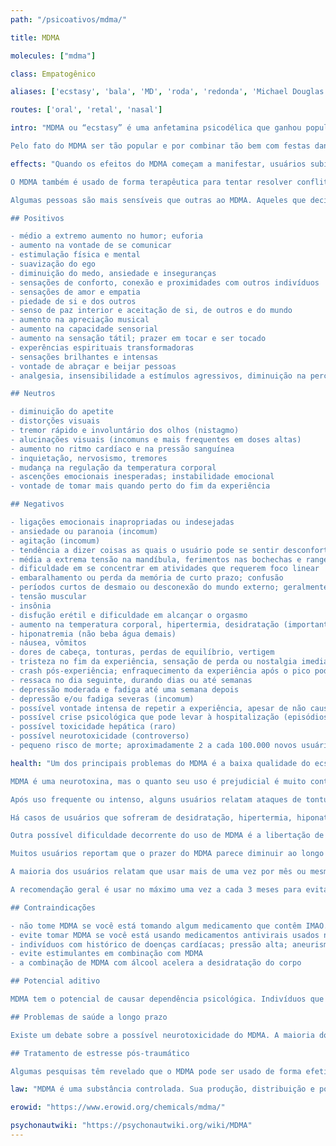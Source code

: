 ```yaml
---
path: "/psicoativos/mdma/"

title: MDMA

molecules: ["mdma"]

class: Empatogênico

aliases: ['ecstasy', 'bala', 'MD', 'roda', 'redonda', 'Michael Douglas', 'XTC', 'E', 'M', 'molly']

routes: ['oral', 'retal', 'nasal']

intro: "MDMA ou “ecstasy” é uma anfetamina psicodélica que ganhou popularidade nos últimos 20 anos pela sua capacidade de produzir fortes sensações de felicidade, conforto, empatia e conexão com outros indivíduos. A forma mais frequente é em comprimidos, mas também é encontrado em cápsulas ou cristal. O uso de MDMA é intimamente relacionado com a cena da música eletrônica ao redor do mundo, mas tem sido usada por terapeutas em adjunto à psicoterapia.

Pelo fato do MDMA ser tão popular e por combinar tão bem com festas dançantes, a demanda normalmente excede a oferta – especialmente dentro de um lugar específico numa determinada ocasião. Isso cria a oportunidade para indivíduos venderem qualquer coisa como “ecstasy”. Comprimidos vendidos como ecstasy são notoriamente não-confiáveis, comumente contendo cafeína, efedrina, anfetaminas, metilona, 2C-B, MDA, MDE, DXM, DOB sem necessariamente conter MDMA ou outro psicoativo. Esse problema levou ao desenvolvimento de kits para testar a presença de MDMA em amostras, o que ajuda o usuário a saber o que ela realmente possui."

effects: "Quando os efeitos do MDMA começam a manifestar, usuários subitamente começam a sentir que está tudo certo com o mundo. Os efeitos primários incluem abertura emocional, euforia, estimulação, redução de pensamento cínicos e críticos e diminuição das inibições.

O MDMA também é usado de forma terapêutica para tentar resolver conflitos interpessoais.

Algumas pessoas são mais sensíveis que outras ao MDMA. Aqueles que decidem usá-lo pela primeira vez devem ser cautelosos com a pureza e intensidade da amostra. Algumas pesquisas indicam que os efeitos do MDMA podem aumentar de forma não-linear de acordo com a dose. Por exemplo, aumentar a dose em 20% resulta em mais de 20% no aumento da intensidade dos efeitos¹².

## Positivos

- médio a extremo aumento no humor; euforia
- aumento na vontade de se comunicar
- estimulação física e mental
- suavização do ego
- diminuição do medo, ansiedade e inseguranças
- sensações de conforto, conexão e proximidades com outros indivíduos
- sensações de amor e empatia
- piedade de si e dos outros
- senso de paz interior e aceitação de si, de outros e do mundo
- aumento na apreciação musical
- aumento na capacidade sensorial
- aumento na sensação tátil; prazer em tocar e ser tocado
- experências espirituais transformadoras
- sensações brilhantes e intensas
- vontade de abraçar e beijar pessoas
- analgesia, insensibilidade a estímulos agressivos, diminuição na percepção da dor

## Neutros

- diminuição do apetite
- distorções visuais
- tremor rápido e involuntário dos olhos (nistagmo)
- alucinações visuais (incomuns e mais frequentes em doses altas)
- aumento no ritmo cardíaco e na pressão sanguínea
- inquietação, nervosismo, tremores
- mudança na regulação da temperatura corporal
- ascenções emocionais inesperadas; instabilidade emocional
- vontade de tomar mais quando perto do fim da experiência

## Negativos

- ligações emocionais inapropriadas ou indesejadas
- ansiedade ou paranoia (incomum)
- agitação (incomum)
- tendência a dizer coisas as quais o usuário pode se sentir desconfortável depois
- média a extrema tensão na mandíbula, ferimentos nas bochechas e ranger dos dentes (bruxismo)
- dificuldade em se concentrar em atividades que requerem foco linear
- embaralhamento ou perda da memória de curto prazo; confusão
- períodos curtos de desmaio ou desconexão do mundo externo; geralmente em doses altas ou em breves explosões de emoções na ascenção da experiência
- tensão muscular
- insônia
- disfução erétil e dificuldade em alcançar o orgasmo
- aumento na temperatura corporal, hipertermia, desidratação (importante beber água)
- hiponatremia (não beba água demais)
- náusea, vômitos
- dores de cabeça, tonturas, perdas de equilíbrio, vertigem
- tristeza no fim da experiência, sensação de perda ou nostalgia imediata
- crash pós-experiência; enfraquecimento da experiência após o pico pode ser desagradável
- ressaca no dia seguinte, durando dias ou até semanas
- depressão moderada e fadiga até uma semana depois
- depressão e/ou fadiga severas (incomum)
- possível vontade intensa de repetir a experiência, apesar de não causar dependência física
- possível crise psicológica que pode levar à hospitalização (episódios psicóticos, ataques de pânico) (raro)
- possível toxicidade hepática (raro)
- possível neurotoxicidade (controverso)
- pequeno risco de morte; aproximadamente 2 a cada 100.000 novos usuários têm reações extremamente negativas resultando em morte"

health: "Um dos principais problemas do MDMA é a baixa qualidade do ecstasy encontrado nas ruas. O ecstasy do mercado negro, principalmente na forma de comprimidos, é frequentemente misturado com uma larga gama de adulterantes que podem causar uma grande variedade de efeitos negativos, tanto desagradáveis como perigosos. É também muito comum amostras de ecstasy não conterem MDMA algum.

MDMA é uma neurotoxina, mas o quanto seu uso é prejudicial é muito controverso e complexo³.

Após uso frequente ou intenso, alguns usuários relatam ataques de tontura ou vertigem que geralmente cessam após descontinuação do uso.

Há casos de usuários que sofreram de desidratação, hipertermia, hiponatremia, exaustação, blackouts e em alguns casos, morte. Normalmente isso acontece porque o ambiente em que o MDMA é mais usado é em clubs e raves, e é comum usuários dançarem por várias horas sem perceber, causando elevação da temperatura corporal. A recomendação é que se dê pequenos intervalos para descansar e que se beba água com frequência durante a experiência, mas com cuidado para não beber água demais. Meio litro de água por hora costuma ser o suficiente.

Outra possível dificuldade decorrente do uso de MDMA é a libertação de emoções as quais os usuários estejam despreparados de lidar. Isso pode incluir relembrar episódios passados de abuso, memórias dolorosas, crises emocionais e sentimentos até então desconhecidos. Nessas situações, é recomendado manter a calma e evitar confrontar tais sentimentos; encontrar um amigo e um espaço confortável e seguro para lidar com os sentimentos.

Muitos usuários reportam que o prazer do MDMA parece diminuir ao longo do uso. Alguns relatam que o MDMA “perde sua mágica” mesmo depois de 10 experiências, enquanto outros dizem ter tido centenas de experiências antes da mágica diminuir ou desaparecer. Muitos param de tomar pelo fato dos efeitos negativos se tornarem mais evidentes ou frequentes ao longo do tempo, assim como uma diminuição da qualidade da experiência e aumento na depressão pós-experiência.

A maioria dos usuários relatam que usar mais de uma vez por mês ou mesmo o aumento do uso ao longo da vida torna necessário o aumento da dosagem para atingir os mesmos efeitos de antes. Aumento na dosagem é associado com aumento nos efeitos negativos, ressaca e depressão após o uso.

A recomendação geral é usar no máximo uma vez a cada 3 meses para evitar possíveis efeitos colaterais negativos e “perda da mágica”.

## Contraindicações

- não tome MDMA se você está tomando algum medicamento que contêm IMAO. IMAOs costumam ser encontrados em anti-depressivos. Ayahuasca também contêm IMAOs. A combinação de MDMA e IMAOs é bastante perigosa. Verifique com seu médico se algum dos medicamentos que você está tomando contém IMAOs.
- evite tomar MDMA se você está usando medicamentos antivirais usados no tratamento do HIV/AIDS e hepatite. Essa combinação pode ser fatal.
- indivíduos com histórico de doenças cardíacas; pressão alta; aneurisma ou derrame; glaucoma; doenças renais ou hepáticas ou hipoglicemia podem correr riscos relacionados à essas doenças
- evite estimulantes em combinação com MDMA
- a combinação de MDMA com álcool acelera a desidratação do corpo

## Potencial aditivo

MDMA tem o potencial de causar dependência psicológica. Indivíduos que o usam regularmente encontram um aumento no desejo de continuar usando. Existe um curto período de tolerância após o uso. Usar MDMA em dois dias seguidos provavelmente levará a uma experiência mais fraca no segundo dia. Em um intervalo de 7 dias ou mais, esse efeito é diminuído.

## Problemas de saúde a longo prazo

Existe um debate sobre a possível neurotoxicidade do MDMA. A maioria dos especialistas concordam que o MDMA é neurotóxico, mas não há acordo sobre quais as consequências essa neurotoxicidade causa. Álcool também é uma neurotoxina, por exemplo, assim como váriós outros medicamentos. Há algumas evidências que mudanças no cérebro de quem usa MDMA intensa e frequentemente mostraram reduções na memória e aumento na depressão e ansiedade, mas novamente, esses estudos são controversos e a questão continua a ser debatida na comunidade científica.

## Tratamento de estresse pós-traumático

Algumas pesquisas têm revelado que o MDMA pode ser usado de forma efetiva no tratamento de estresse pós-traumático, desde que usado em conjunto com sessões de terapia⁴."

law: "MDMA é uma substância controlada. Sua produção, distribuição e possessão são ilegais no Brasil e na maior parte do mundo."

erowid: "https://www.erowid.org/chemicals/mdma/"

psychonautwiki: "https://psychonautwiki.org/wiki/MDMA"
---
```

